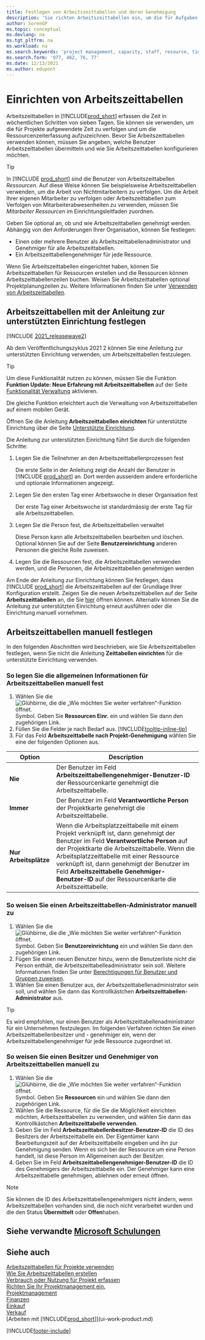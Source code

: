 ```yaml
---
title: Festlegen von Arbeitszeittabellen und deren Genehmigung
description: 'Sie richten Arbeitszeittabellen ein, um die für Aufgaben und Projekte aufgewendete Zeit zu verfolgen und Ihnen das Projektmanagement, die Stellenbesetzung und die Kapazitätsplanung zu erleichtern.'
author: SorenGP
ms.topic: conceptual
ms.devlang: na
ms.tgt_pltfrm: na
ms.workload: na
ms.search.keywords: 'project management, capacity, staff, resource, time sheet'
ms.search.form: '977, 462, 76, 77'
ms.date: 12/13/2021
ms.author: edupont
---
```

# Einrichten von Arbeitszeittabellen

Arbeitszeittabellen in [!INCLUDE[prod_short](includes/prod_short.md)] erfassen die Zeit in wöchentlichen Schritten von sieben Tagen. Sie können sie verwenden, um die für Projekte aufgewendete Zeit zu verfolgen und um die Ressourcenzeiterfassung aufzuzeichnen. Bevor Sie Arbeitszeittabellen verwenden können, müssen Sie angeben, welche Benutzer Arbeitszeittabellen übermitteln und wie Sie Arbeitszeittabellen konfigurieren möchten.  

> [!TIP]
> In [!INCLUDE [prod_short](includes/prod_short.md)] sind die Benutzer von Arbeitszeittabellen *Ressourcen*. Auf diese Weise können Sie beispielsweise Arbeitszeittabellen verwenden, um die Arbeit von Nichtmitarbeitern zu verfolgen. Um die Arbeit Ihrer eigenen Mitarbeiter zu verfolgen oder Arbeitszeittabellen zum Verfolgen von Mitarbeiterabwesenheiten zu verwenden, müssen Sie *Mitarbeiter* *Ressourcen* im Einrichtungsleitfaden zuordnen.  

Geben Sie optional an, ob und wie Arbeitszeittabellen genehmigt werden. Abhängig von den Anforderungen Ihrer Organisation, können Sie festlegen:

* Einen oder mehrere Benutzer als Arbeitszeittabellenadministrator und Genehmiger für alle Arbeitszeittabellen.
* Ein Arbeitszeittabellengenehmiger für jede Ressource.

Wenn Sie Arbeitszeittabellen eingerichtet haben, können Sie Arbeitszeittabellen für Ressourcen erstellen und die Ressourcen können Arbeitszeittabellenzeilen buchen. Weisen Sie Arbeitszeittabellen optional Projektplanungzeilen zu. Weitere Informationen finden Sie unter [Verwenden von Arbeitszeittabellen](projects-how-use-time-sheets.md).  

## Arbeitszeittabellen mit der Anleitung zur unterstützten Einrichtung festlegen

[!INCLUDE [2021_releasewave2](includes/2021_releasewave2.md)]

Ab dem Veröffentlichungszyklus 2021 2 können Sie eine Anleitung zur unterstützten Einrichtung verwenden, um Arbeitszeittabellen festzulegen.  

> [!TIP]
> Um diese Funktionalität nutzen zu können, müssen Sie die Funktion **Funktion Update: Neue Erfahrung mit Arbeitszeittabellen** auf der Seite [Funktionalität Verwaltung](https://businesscentral.dynamics.com/?page=2610) aktivieren.
>
> Die gleiche Funktion erleichtert auch die Verwaltung von Arbeitszeittabellen auf einem mobilen Gerät.

Öffnen Sie die Anleitung **Arbeitszeittabellen einrichten** für unterstützte Einrichtung über die Seite [Unterstützte Einrichtung](https://businesscentral.dynamics.com/?page=1801).

Die Anleitung zur unterstützten Einrichtung führt Sie durch die folgenden Schritte:

1. Legen Sie die Teilnehmer an den Arbeitszeittabellenprozessen fest

    Die erste Seite in der Anleitung zeigt die Anzahl der Benutzer in [!INCLUDE [prod_short](includes/prod_short.md)] an. Dort werden ausserdem andere erforderliche und optionale Informationen angezeigt.  
2. Legen Sie den ersten Tag einer Arbeitswoche in dieser Organisation fest

    Der erste Tag einer Arbeitswoche ist standardmässig der erste Tag für alle Arbeitszeittabellen.
3. Legen Sie die Person fest, die Arbeitszeittabellen verwaltet

    Diese Person kann alle Arbeitszeittabellen bearbeiten und löschen. Optional können Sie auf der Seite **Benutzereinrichtung** anderen Personen die gleiche Rolle zuweisen.
4. Legen Sie die Ressourcen fest, die Arbeitszeittabellen verwenden werden, und die Personen, die Arbeitszeittabellen genehmigen werden

Am Ende der Anleitung zur Einrichtung können Sie festlegen, dass [!INCLUDE [prod_short](includes/prod_short.md)] die Arbeitszeittabellen auf der Grundlage Ihrer Konfiguration erstellt. Zeigen Sie die neuen Arbeitszeittabellen auf der Seite **Arbeitszeittabellen** an, die Sie [hier](https://businesscentral.dynamics.com/?page=951) öffnen können. Alternativ können Sie die Anleitung zur unterstützten Einrichtung erneut ausführen oder die Einrichtung manuell vornehmen.  

## Arbeitszeittabellen manuell festlegen

In den folgenden Abschnitten wird beschrieben, wie Sie Arbeitszeittabellen festlegen, wenn Sie nicht die Anleitung **Zeittabellen einrichten** für die unterstützte Einrichtung verwenden.  

### So legen Sie die allgemeinen Informationen für Arbeitszeittabellen manuell fest

1. Wählen Sie die ![Glühbirne, die die „Wie möchten Sie weiter verfahren“-Funktion öffnet.](media/ui-search/search_small.png "Tell me-Funktion") Symbol. Geben Sie **Ressourcen Einr.** ein und wählen Sie dann den zugehörigen Link.  
2. Füllen Sie die Felder je nach Bedarf aus. [!INCLUDE[tooltip-inline-tip](includes/tooltip-inline-tip_md.md)]
3. Für das Feld **Arbeitszeittabelle nach Projekt-Genehmigung** wählen Sie eine der folgenden Optionen aus.

| Option | Description |
| --- | --- |
| **Nie** |Der Benutzer im Feld **Arbeitszeittabellengenehmiger-Benutzer-ID** der Ressourcenkarte genehmigt die Arbeitszeittabelle. |
| **Immer** |Der Benutzer im Feld **Verantwortliche Person** der Projektkarte genehmigt die Arbeitszeittabelle. |
| **Nur Arbeitsplätze** |Wenn die Arbeitsplatzzeittabelle mit einem Projekt verknüpft ist, dann genehmigt der Benutzer im Feld **Verantwortliche Person** auf der Projektkarte die Arbeitszeittabelle. Wenn die Arbeitsplatzzeittabelle mit einer Ressource verknüpft ist, dann genehmigt der Benutzer im Feld **Arbeitszeittabelle Genehmiger-Benutzer-ID** auf der Ressourcenkarte die Arbeitszeittabelle. |

### So weisen Sie einen Arbeitszeittabellen-Administrator manuell zu

1. Wählen Sie die ![Glühbirne, die die „Wie möchten Sie weiter verfahren“-Funktion öffnet.](media/ui-search/search_small.png "Tell me-Funktion") Symbol. Geben Sie **Benutzereinrichtung** ein und wählen Sie dann den zugehörigen Link.  
2. Fügen Sie einen neuen Benutzer hinzu, wenn die Benutzerliste nicht die Person enthält, die Arbeitszeittabelleadministrator sein soll. Weitere Informationen finden Sie unter [Berechtigungen für Benutzer und Gruppen zuweisen](ui-define-granular-permissions.md).
3. Wählen Sie einen Benutzer aus, der Arbeitszeittabellenadministrator sein soll, und wählen Sie dann das Kontrollkästchen **Arbeitszeittabellen-Administrator** aus.  

> [!TIP]  
> Es wird empfohlen, nur einen Benutzer als Arbeitszeittabellenadministrator für ein Unternehmen festzulegen. Im folgenden Verfahren richten Sie einen Arbeitszeittabellenbesitzer und - genehmiger ein, wenn der Arbeitszeittabellengenehmiger für jede Ressource zugeordnet ist.  

### So weisen Sie einen Besitzer und Genehmiger von Arbeitszeittabellen manuell zu

1. Wählen Sie die ![Glühbirne, die die „Wie möchten Sie weiter verfahren“-Funktion öffnet.](media/ui-search/search_small.png "Tell me-Funktion") Symbol. Geben Sie **Ressourcen** ein und wählen Sie dann den zugehörigen Link.
2. Wählen Sie die Ressource, für die Sie die Möglichkeit einrichten möchten, Arbeitszeittabellen zu verwenden, und wählen Sie dann das Kontrollkästchen **Arbeitszeittabelle verwenden**.  
3. Geben Sie im Feld **Arbeitszeittabellenbesitzer-Benutzer-ID** die ID des Besitzers der Arbeitszeittabelle ein. Der Eigentümer kann Bearbeitungszeit auf der Arbeitszeittabelle eingeben und ihn zur Genehmigung senden. Wenn es sich bei der Ressource um eine Person handelt, ist diese Person im Allgemeinen auch der Besitzer.  
4. Geben Sie im Feld **Arbeitszeittabellengenehmiger-Benutzer-ID** die ID des Genehmigers der Arbeitszeittabelle ein. Der Genehmiger kann eine Arbeitszeittabelle genehmigen, ablehnen oder erneut öffnen.  

> [!NOTE]  
> Sie können die ID des Arbeitszeittabellengenehmigers nicht ändern, wenn Arbeitszeittabellen vorhanden sind, die noch nicht verarbeitet wurden und die den Status **Übermittelt** oder **Offen**haben.

## Siehe verwandte [Microsoft Schulungen](/training/paths/set-up-jobs-resources/)

## Siehe auch 

[Arbeitszeittabellen für Projekte verwenden](projects-how-use-time-sheets.md)  
[Wie Sie Arbeitszeittabellen erstellen](projects-how-use-time-sheets.md#to-create-time-sheets)  
[Verbrauch oder Nutzung für Projekt erfassen](projects-how-record-job-usage.md)  
[Richten Sie Ihr Projektmanagement ein.](projects-setup-projects.md)  
[Projektmanagement](projects-manage-projects.md)  
[Finanzen](finance.md)  
[Einkauf](purchasing-manage-purchasing.md)  
[Verkauf](sales-manage-sales.md)  
[Arbeiten mit [!INCLUDE[prod_short](includes/prod_short.md)]](ui-work-product.md)  


[!INCLUDE[footer-include](includes/footer-banner.md)]
